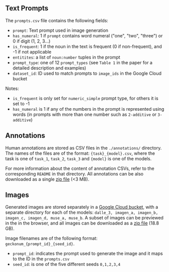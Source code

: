 ## Text Prompts

The `prompts.csv` file contains the following fields:

* `prompt`: Text prompt used in image generation
* `has_numeral`: 1 if `prompt` contains word numeral ("one", "two", "three") or 0 if digit (1, 2, 3...)
* `is_frequent`: 1 if the noun in the text is frequent (0 if non-frequent), and -1 if not applicable
* `entitites`: a list of `noun:number` tuples in the prompt
* `prompt_type`: one of 12 `prompt_types` (see `Table 1` in the paper for a detailed description and examples)
* `dataset_id`: ID used to match prompts to `image_ids` in the Google Cloud bucket

Notes:

* `is_frequent` is only set for `numeric_simple` prompt type, for others it is set to -1
* `has_numeral` is 1 if any of the numbers in the prompt is represented using words  (in prompts with more than one number such as `2-additive` or `3-additive`)


## Annotations
Human annotations are stored as CSV files in the `./annotations/` directory. The names of the files are of the format: `{task}_{model}.csv`, where the task is one of `task_1`, `task_2`, `task_3` and `{model}` is one of the models.

For more information about the content of annotation CSVs, refer to the corresponding `README` in that directory. All annotations can be also downloaded as a single [zip file](./annotations/geckonum_annotations.zip) (<3 MB).

## Images
Generated images are stored separately in a <a href="https://storage.googleapis.com/geckonum_t2i_benchmark/index.html" target="_blank">Google Cloud bucket</a>, with a separate directory for each of the models: `dalle_3, imagen_a, imagen_b, imagen_c, imagen_d, muse_a, muse_b`.
A subset of images can be previewed in the in the browser, and all images can be downloaded as a [zip file](https://storage.googleapis.com/geckonum_t2i_benchmark/geckonum.zip) (18.8 GB).

Image filenames are of the following format: `geckonum_{prompt_id}_{seed_id}`.

* `prompt_id`: indicates the prompt used to generate the image and it maps to the ID in the `prompts.csv`
* `seed_id`: is one of the five different seeds `0,1,2,3,4`
